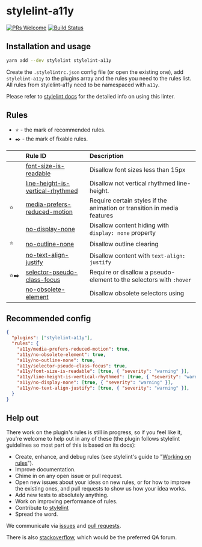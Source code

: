 # stylelint-a11y

[![PRs Welcome](https://img.shields.io/badge/PRs-welcome-brightgreen.svg)](https://egghead.io/courses/how-to-contribute-to-an-open-source-project-on-github)
[![Build Status](https://travis-ci.org/YozhikM/stylelint-a11y.svg?branch=master)](https://travis-ci.org/YozhikM/stylelint-a11y)

## Installation and usage

```bash
yarn add --dev stylelint stylelint-a11y
```

Create the `.stylelintrc.json` config file (or open the existing one), add `stylelint-a11y` to the plugins array and the rules you need to the rules list. All rules from stylelint-a11y need to be namespaced with `a11y`.

Please refer to [stylelint docs](http://stylelint.io/user-guide/) for the detailed info on using this linter.

## Rules

- ⭐️ - the mark of recommended rules.
- ✒️ - the mark of fixable rules.

|    | Rule ID | Description |
|:---|:--------|:------------|
|  | [font-size-is-readable](./src/rules/font-size-is-readable/README.md) | Disallow font sizes less than 15px |
|  | [line-height-is-vertical-rhythmed](./src/rules/line-height-is-vertical-rhythmed/README.md) | Disallow not vertical rhythmed line-height. |
| ⭐️ | [media-prefers-reduced-motion](./src/rules/media-prefers-reduced-motion/README.md) | Require certain styles if the animation or transition in media features |
|  | [no-display-none](./src/rules/no-display-none/README.md) | Disallow content hiding with `display: none` property |
| ⭐️ | [no-outline-none](./src/rules/no-outline-none/README.md) | Disallow outline clearing |
|  | [no-text-align-justify]('./src/rules/no-text-align-justify/README.md) | Disallow content with `text-align: justify` |
| ⭐️✒️ | [selector-pseudo-class-focus](./src/rules/selector-pseudo-class-focus/README.md) | Require or disallow a pseudo-element to the selectors with `:hover` |
|  | [no-obsolete-element](./src/rules/no-obsolete-element/README.md) | Disallow obsolete selectors using |

## Recommended config


```json
{
  "plugins": ["stylelint-a11y"],
  "rules": {
    "a11y/media-prefers-reduced-motion": true,
    "a11y/no-obsolete-element": true,
    "a11y/no-outline-none": true,
    "a11y/selector-pseudo-class-focus": true,
    "a11y/font-size-is-readable": [true, { "severity": "warning" }],
    "a11y/line-height-is-vertical-rhythmed": [true, { "severity": "warning" }],
    "a11y/no-display-none": [true, { "severity": "warning" }],
    "a11y/no-text-align-justify": [true, { "severity": "warning" }],
  }
}
```

## Help out

There work on the plugin's rules is still in progress, so if you feel like it, you're welcome to help out in any of these (the plugin follows stylelint guidelines so most part of this is based on its docs):

- Create, enhance, and debug rules (see stylelint's guide to "[Working on rules](https://github.com/stylelint/stylelint/blob/master/docs/developer-guide/rules.md)").
- Improve documentation.
- Chime in on any open issue or pull request.
- Open new issues about your ideas on new rules, or for how to improve the existing ones, and pull requests to show us how your idea works.
- Add new tests to absolutely anything.
- Work on improving performance of rules.
- Contribute to [stylelint](https://github.com/stylelint/stylelint)
- Spread the word.

We communicate via [issues](https://github.com/YozhikM/stylelint-a11y/issues) and [pull requests](https://github.com/YozhikM/stylelint-a11y/pulls).

There is also [stackoverflow](http://stackoverflow.com/questions/tagged/stylelint), which would be the preferred QA forum.
